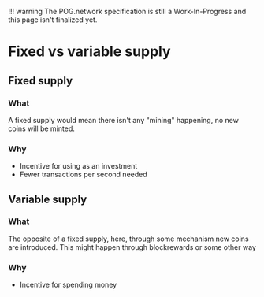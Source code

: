 !!! warning
    The POG.network specification is still a Work-In-Progress and this page isn't finalized yet.

# Fixed vs variable supply

## Fixed supply

### What
A fixed supply would mean there isn't any "mining" happening, no new coins will be minted.

### Why
* Incentive for using as an investment
* Fewer transactions per second needed

## Variable supply

### What
The opposite of a fixed supply, here, through some mechanism new coins are introduced. This might happen through blockrewards or some other way

### Why
* Incentive for spending money